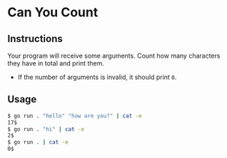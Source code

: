 # Can You Count

## Instructions

Your program will receive some arguments. Count how many characters they have in total and print them.

- If the number of arguments is invalid, it should print `0`.

## Usage

```sh
$ go run . "hello" "how are you?" | cat -e
17$
$ go run . "hi" | cat -e
2$
$ go run . | cat -e
0$

